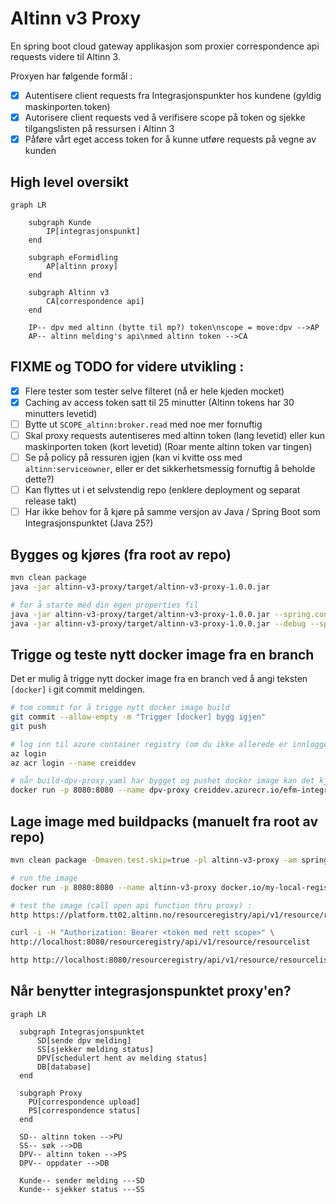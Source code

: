 # Altinn v3 Proxy
En spring boot cloud gateway applikasjon som proxier correspondence api requests videre til Altinn 3.

Proxyen har følgende formål :
- [x] Autentisere client requests fra Integrasjonspunkter hos kundene (gyldig maskinporten token)
- [x] Autorisere client requests ved å verifisere scope på token og sjekke tilgangslisten på ressursen i Altinn 3
- [x] Påføre vårt eget access token for å kunne utføre requests på vegne av kunden

## High level oversikt
```mermaid
graph LR

    subgraph Kunde
        IP[integrasjonspunkt]
    end

    subgraph eFormidling
        AP[altinn proxy]
    end

    subgraph Altinn v3
        CA[correspondence api]
    end

    IP-- dpv med altinn (bytte til mp?) token\nscope = move:dpv -->AP
    AP-- altinn melding's api\nmed altinn token -->CA
```

## FIXME og TODO for videre utvikling :
- [x] Flere tester som tester selve filteret (nå er hele kjeden mocket)
- [x] Caching av access token satt til 25 minutter (Altinn tokens har 30 minutters levetid)
- [ ] Bytte ut `SCOPE_altinn:broker.read` med noe mer fornuftig
- [ ] Skal proxy requests autentiseres med altinn token (lang levetid) eller kun maskinporten token (kort levetid) (Roar mente altinn token var tingen)
- [ ] Se på policy på ressuren igjen (kan vi kvitte oss med `altinn:serviceowner`, eller er det sikkerhetsmessig fornuftig å beholde dette?)
- [ ] Kan flyttes ut i et selvstendig repo (enklere deployment og separat release takt)
- [ ] Har ikke behov for å kjøre på samme versjon av Java / Spring Boot som Integrasjonspunktet (Java 25?)

## Bygges og kjøres (fra root av repo)
```bash
mvn clean package
java -jar altinn-v3-proxy/target/altinn-v3-proxy-1.0.0.jar

# for å starte med din egen properties fil
java -jar altinn-v3-proxy/target/altinn-v3-proxy-1.0.0.jar --spring.config.additional-location=./altinn-v3-proxy/application-thjo.properties
java -jar altinn-v3-proxy/target/altinn-v3-proxy-1.0.0.jar --debug --spring.config.additional-location=./altinn-v3-proxy/application-thjo.properties
```

## Trigge og teste nytt docker image fra en branch
Det er mulig å trigge nytt docker image fra en branch ved å angi teksten `[docker]` i git commit meldingen.

```bash
# tom commit for å trigge nytt docker image build
git commit --allow-empty -m "Trigger [docker] bygg igjen"
git push

# log inn til azure container registry (om du ikke allerede er innlogget)
az login
az acr login --name creiddev

# når build-dpv-proxy.yaml har bygget og pushet docker image kan det kjøres
docker run -p 8080:8080 --name dpv-proxy creiddev.azurecr.io/efm-integrasjonspunkt-dpv-proxy:2025-10-08-1216-7d8d61fe
```

## Lage image med buildpacks (manuelt fra root av repo)
```bash
mvn clean package -Dmaven.test.skip=true -pl altinn-v3-proxy -am spring-boot:build-image -Dspring-boot.build-image.imageName=my-local-registery/altinn-v3-proxy:2025-09-06-1501-14a43cb6 -Dspring-boot.build-image.builder=paketobuildpacks/builder-jammy-tiny

# run the image
docker run -p 8080:8080 --name altinn-v3-proxy docker.io/my-local-registery/altinn-v3-proxy:2025-09-06-1501-14a43cb6

# test the image (call open api function thru proxy) :
http https://platform.tt02.altinn.no/resourceregistry/api/v1/resource/resourcelist

curl -i -H "Authorization: Bearer <token med rett scope>" \
http://localhost:8080/resourceregistry/api/v1/resource/resourcelist

http http://localhost:8080/resourceregistry/api/v1/resource/resourcelist
```

## Når benytter integrasjonspunktet proxy'en? 

```mermaid
graph LR
  
  subgraph Integrasjonspunktet
      SD[sende dpv melding]
      SS[sjekker melding status]
      DPV[schedulert hent av melding status]
      DB[database]
  end
  
  subgraph Proxy
    PU[correspondence upload]
    PS[correspondence status]
  end
  
  SD-- altinn token -->PU
  SS-- søk -->DB
  DPV-- altinn token -->PS
  DPV-- oppdater -->DB
  
  Kunde-- sender melding ---SD
  Kunde-- sjekker status ---SS
```

